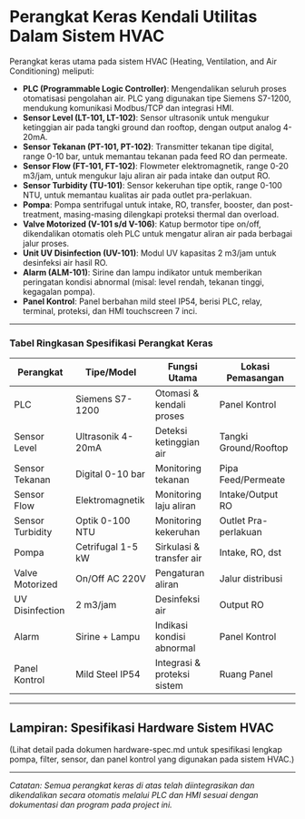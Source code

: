 # Perangkat Keras Kendali Utilitas Dalam Sistem HVAC

Perangkat keras utama pada sistem HVAC (Heating, Ventilation, and Air Conditioning) meliputi:
- **PLC (Programmable Logic Controller)**: Mengendalikan seluruh proses otomatisasi pengolahan air. PLC yang digunakan tipe Siemens S7-1200, mendukung komunikasi Modbus/TCP dan integrasi HMI.
- **Sensor Level (LT-101, LT-102)**: Sensor ultrasonik untuk mengukur ketinggian air pada tangki ground dan rooftop, dengan output analog 4-20mA.
- **Sensor Tekanan (PT-101, PT-102)**: Transmitter tekanan tipe digital, range 0-10 bar, untuk memantau tekanan pada feed RO dan permeate.
- **Sensor Flow (FT-101, FT-102)**: Flowmeter elektromagnetik, range 0-20 m3/jam, untuk mengukur laju aliran air pada intake dan output RO.
- **Sensor Turbidity (TU-101)**: Sensor kekeruhan tipe optik, range 0-100 NTU, untuk memantau kualitas air pada outlet pra-perlakuan.
- **Pompa**: Pompa sentrifugal untuk intake, RO, transfer, booster, dan post-treatment, masing-masing dilengkapi proteksi thermal dan overload.
- **Valve Motorized (V-101 s/d V-106)**: Katup bermotor tipe on/off, dikendalikan otomatis oleh PLC untuk mengatur aliran air pada berbagai jalur proses.
- **Unit UV Disinfection (UV-101)**: Modul UV kapasitas 2 m3/jam untuk desinfeksi air hasil RO.
- **Alarm (ALM-101)**: Sirine dan lampu indikator untuk memberikan peringatan kondisi abnormal (misal: level rendah, tekanan tinggi, kegagalan pompa).
- **Panel Kontrol**: Panel berbahan mild steel IP54, berisi PLC, relay, terminal, proteksi, dan HMI touchscreen 7 inci.

---

### Tabel Ringkasan Spesifikasi Perangkat Keras

| Perangkat         | Tipe/Model         | Fungsi Utama                        | Lokasi Pemasangan         |
|------------------|--------------------|-------------------------------------|--------------------------|
| PLC              | Siemens S7-1200    | Otomasi & kendali proses            | Panel Kontrol            |
| Sensor Level     | Ultrasonik 4-20mA  | Deteksi ketinggian air              | Tangki Ground/Rooftop    |
| Sensor Tekanan   | Digital 0-10 bar   | Monitoring tekanan                  | Pipa Feed/Permeate       |
| Sensor Flow      | Elektromagnetik    | Monitoring laju aliran              | Intake/Output RO         |
| Sensor Turbidity | Optik 0-100 NTU    | Monitoring kekeruhan                | Outlet Pra-perlakuan     |
| Pompa            | Cetrifugal 1-5 kW  | Sirkulasi & transfer air            | Intake, RO, dst          |
| Valve Motorized  | On/Off AC 220V     | Pengaturan aliran                   | Jalur distribusi         |
| UV Disinfection  | 2 m3/jam           | Desinfeksi air                      | Output RO                |
| Alarm            | Sirine + Lampu     | Indikasi kondisi abnormal           | Panel Kontrol            |
| Panel Kontrol    | Mild Steel IP54    | Integrasi & proteksi sistem         | Ruang Panel              |

---

## Lampiran: Spesifikasi Hardware Sistem HVAC

(Lihat detail pada dokumen hardware-spec.md untuk spesifikasi lengkap pompa, filter, sensor, dan panel kontrol yang digunakan pada sistem HVAC.)

---

*Catatan: Semua perangkat keras di atas telah diintegrasikan dan dikendalikan secara otomatis melalui PLC dan HMI sesuai dengan dokumentasi dan program pada project ini.*
